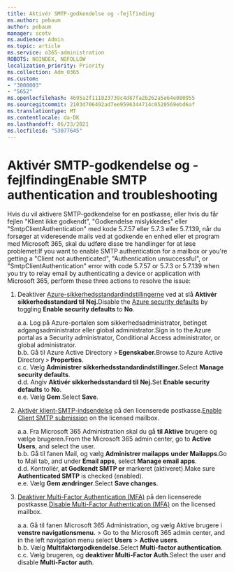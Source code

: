```yaml
---
title: Aktivér SMTP-godkendelse og -fejlfinding
ms.author: pebaum
author: pebaum
manager: scotv
ms.audience: Admin
ms.topic: article
ms.service: o365-administration
ROBOTS: NOINDEX, NOFOLLOW
localization_priority: Priority
ms.collection: Adm_O365
ms.custom:
- "3000003"
- "5652"
ms.openlocfilehash: 4695a2f111823739c4d87fa2b262a5e64e080955
ms.sourcegitcommit: 2103d706492ad7ee9596344714c0520569ebd6af
ms.translationtype: MT
ms.contentlocale: da-DK
ms.lasthandoff: 06/23/2021
ms.locfileid: "53077645"
---
```

# <a name="enable-smtp-authentication-and-troubleshooting"></a><span data-ttu-id="da8f1-102">Aktivér SMTP-godkendelse og -fejlfinding</span><span class="sxs-lookup"><span data-stu-id="da8f1-102">Enable SMTP authentication and troubleshooting</span></span>

<span data-ttu-id="da8f1-103">Hvis du vil aktivere SMTP-godkendelse for en postkasse, eller hvis du får fejlen "Klient ikke godkendt", "Godkendelse mislykkedes" eller "SmtpClientAuthentication" med kode 5.7.57 eller 5.7.3 eller 5.7.139, når du forsøger at videresende mails ved at godkende en enhed eller et program med Microsoft 365, skal du udføre disse tre handlinger for at løse problemet:</span><span class="sxs-lookup"><span data-stu-id="da8f1-103">If you want to enable SMTP authentication for a mailbox or you're getting a "Client not authenticated", "Authentication unsuccessful", or "SmtpClientAuthentication" error with code 5.7.57 or 5.7.3 or 5.7.139 when you try to relay email by authenticating a device or application with Microsoft 365, perform these three actions to resolve the issue:</span></span>

1. <span data-ttu-id="da8f1-104">Deaktiver [Azure-sikkerhedsstandardindstillingerne](/azure/active-directory/fundamentals/concept-fundamentals-security-defaults) ved at slå **Aktivér sikkerhedsstandard til** **Nej.**</span><span class="sxs-lookup"><span data-stu-id="da8f1-104">Disable the [Azure security defaults](/azure/active-directory/fundamentals/concept-fundamentals-security-defaults) by toggling **Enable security defaults** to **No**.</span></span>

    <span data-ttu-id="da8f1-105">a.</span><span class="sxs-lookup"><span data-stu-id="da8f1-105">a.</span></span> <span data-ttu-id="da8f1-106">Log på Azure-portalen som sikkerhedsadministrator, betinget adgangsadministrator eller global administrator.</span><span class="sxs-lookup"><span data-stu-id="da8f1-106">Sign in to the Azure portal as a Security administrator, Conditional Access administrator, or global administrator.</span></span><BR/>
    <span data-ttu-id="da8f1-107">b.</span><span class="sxs-lookup"><span data-stu-id="da8f1-107">b.</span></span> <span data-ttu-id="da8f1-108">Gå til Azure Active Directory > **Egenskaber.**</span><span class="sxs-lookup"><span data-stu-id="da8f1-108">Browse to Azure Active Directory > **Properties**.</span></span><BR/>
    <span data-ttu-id="da8f1-109">c.</span><span class="sxs-lookup"><span data-stu-id="da8f1-109">c.</span></span> <span data-ttu-id="da8f1-110">Vælg **Administrer sikkerhedsstandardindstillinger.**</span><span class="sxs-lookup"><span data-stu-id="da8f1-110">Select **Manage security defaults**.</span></span><BR/>
    <span data-ttu-id="da8f1-111">d.</span><span class="sxs-lookup"><span data-stu-id="da8f1-111">d.</span></span> <span data-ttu-id="da8f1-112">Angiv **Aktivér sikkerhedsstandard til** **Nej.**</span><span class="sxs-lookup"><span data-stu-id="da8f1-112">Set **Enable security defaults** to **No**.</span></span><BR/>
    <span data-ttu-id="da8f1-113">e.</span><span class="sxs-lookup"><span data-stu-id="da8f1-113">e.</span></span> <span data-ttu-id="da8f1-114">Vælg **Gem**.</span><span class="sxs-lookup"><span data-stu-id="da8f1-114">Select **Save**.</span></span>

2. <span data-ttu-id="da8f1-115">[Aktivér klient-SMTP-indsendelse](/exchange/clients-and-mobile-in-exchange-online/authenticated-client-smtp-submission#enable-smtp-auth-for-specific-mailboxes) på den licenserede postkasse.</span><span class="sxs-lookup"><span data-stu-id="da8f1-115">[Enable Client SMTP submission](/exchange/clients-and-mobile-in-exchange-online/authenticated-client-smtp-submission#enable-smtp-auth-for-specific-mailboxes) on the licensed mailbox.</span></span>

    <span data-ttu-id="da8f1-116">a.</span><span class="sxs-lookup"><span data-stu-id="da8f1-116">a.</span></span> <span data-ttu-id="da8f1-117">Fra Microsoft 365 Administration skal du gå **til Aktive** brugere og vælge brugeren.</span><span class="sxs-lookup"><span data-stu-id="da8f1-117">From the Microsoft 365 admin center, go to **Active Users**, and select the user.</span></span><BR/>
    <span data-ttu-id="da8f1-118">b.</span><span class="sxs-lookup"><span data-stu-id="da8f1-118">b.</span></span> <span data-ttu-id="da8f1-119">Gå til fanen Mail, og vælg **Administrer mailapps** **under Mailapps**.</span><span class="sxs-lookup"><span data-stu-id="da8f1-119">Go to Mail tab, and under **Email apps**, select **Manage email apps**.</span></span><BR/>
    <span data-ttu-id="da8f1-120">d.</span><span class="sxs-lookup"><span data-stu-id="da8f1-120">d.</span></span> <span data-ttu-id="da8f1-121">Kontrollér, **at Godkendt SMTP er** markeret (aktiveret).</span><span class="sxs-lookup"><span data-stu-id="da8f1-121">Make sure **Authenticated SMTP** is checked (enabled).</span></span><BR/>
    <span data-ttu-id="da8f1-122">e.</span><span class="sxs-lookup"><span data-stu-id="da8f1-122">e.</span></span> <span data-ttu-id="da8f1-123">Vælg **Gem ændringer**.</span><span class="sxs-lookup"><span data-stu-id="da8f1-123">Select **Save changes**.</span></span><BR/>

3. <span data-ttu-id="da8f1-124">[Deaktiver Multi-Factor Authentication (MFA)](/microsoft-365/admin/security-and-compliance/set-up-multi-factor-authentication#turn-off-legacy-per-user-mfa) på den licenserede postkasse.</span><span class="sxs-lookup"><span data-stu-id="da8f1-124">[Disable Multi-Factor Authentication (MFA)](/microsoft-365/admin/security-and-compliance/set-up-multi-factor-authentication#turn-off-legacy-per-user-mfa) on the licensed mailbox.</span></span>

    <span data-ttu-id="da8f1-125">a.</span><span class="sxs-lookup"><span data-stu-id="da8f1-125">a.</span></span> <span data-ttu-id="da8f1-126">Gå til fanen Microsoft 365 Administration, og vælg Aktive brugere i **venstre navigationsmenu.**  >  </span><span class="sxs-lookup"><span data-stu-id="da8f1-126">Go to the Microsoft 365 admin center, and in the left navigation menu select **Users** > **Active users**.</span></span><BR/>
    <span data-ttu-id="da8f1-127">b.</span><span class="sxs-lookup"><span data-stu-id="da8f1-127">b.</span></span> <span data-ttu-id="da8f1-128">Vælg **Multifaktorgodkendelse.**</span><span class="sxs-lookup"><span data-stu-id="da8f1-128">Select **Multi-factor authentication**.</span></span><BR/>
    <span data-ttu-id="da8f1-129">c.</span><span class="sxs-lookup"><span data-stu-id="da8f1-129">c.</span></span> <span data-ttu-id="da8f1-130">Vælg brugeren, og **deaktiver Multi-Factor Auth**.</span><span class="sxs-lookup"><span data-stu-id="da8f1-130">Select the user and disable **Multi-Factor auth**.</span></span><BR/>
